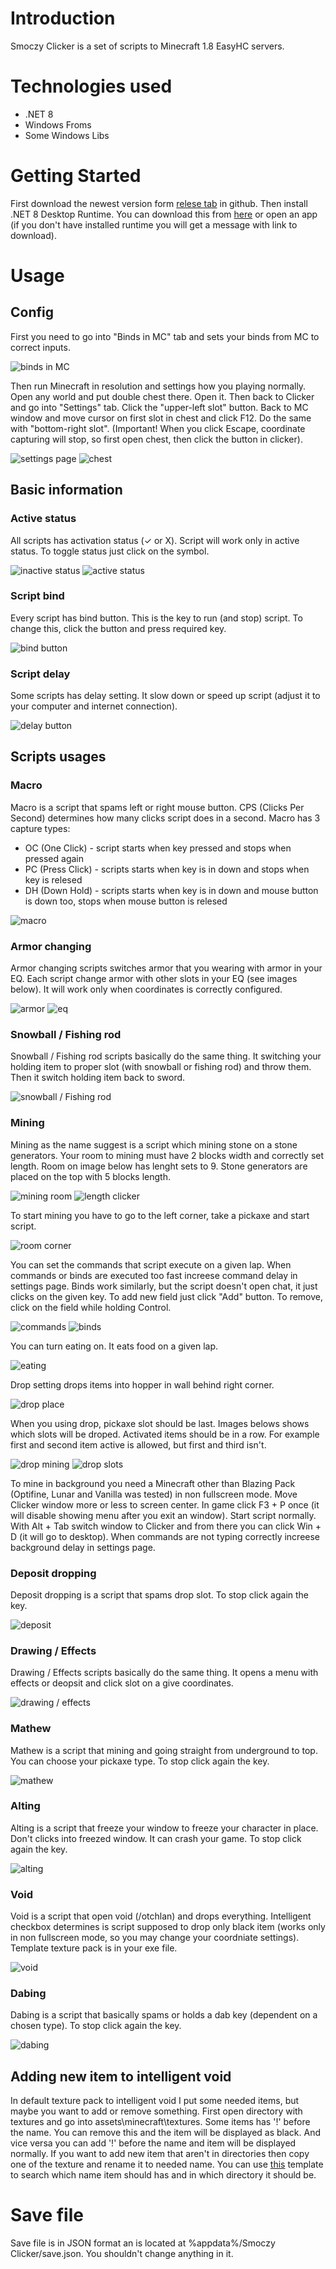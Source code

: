 # Introduction
Smoczy Clicker is a set of scripts to Minecraft 1.8 EasyHC servers.

# Technologies used
- .NET 8
- Windows Froms
- Some Windows Libs

# Getting Started
First download the newest version form [relese tab](https://github.com/WikoCuber/Smoczy-Clicker/releases) in github. Then install .NET 8 Desktop Runtime. You can download this from [here](https://dotnet.microsoft.com/en-us/download/dotnet/8.0) or open an app (if you don't have installed runtime you will get a message with link to download). 

# Usage
## Config
First you need to go into "Binds in MC" tab and sets your binds from MC to correct inputs.

![binds in MC](https://github.com/WikoCuber/Smoczy-Clicker/assets/98224818/73e35291-0e24-40f5-9969-ae1352d80041)

Then run Minecraft in resolution and settings how you playing normally. Open any world and put double chest there. Open it. Then back to Clicker and go into "Settings" tab. Click the "upper-left slot" button. Back to MC window and move cursor on first slot in chest and click F12. Do the same with "bottom-right slot". (Important! When you click Escape, coordinate capturing will stop, so first open chest, then click the button in clicker).

![settings page](https://github.com/WikoCuber/Smoczy-Clicker/assets/98224818/e3c575fe-f8b1-4b86-8a44-15bf45433b9b) 
![chest](https://github.com/WikoCuber/Smoczy-Clicker/assets/98224818/6db188bf-2af0-434d-88f7-65ce4122dd09)

## Basic information
### Active status
All scripts has activation status (✓ or X). Script will work only in active status. To toggle status just click on the symbol. 

![inactive status](https://github.com/WikoCuber/Smoczy-Clicker/assets/98224818/1ea95004-2531-49f2-be9f-90f913d54b01)
![active status](https://github.com/WikoCuber/Smoczy-Clicker/assets/98224818/111c5285-912e-4a13-826c-57109ca17eaf)

### Script bind
Every script has bind button. This is the key to run (and stop) script. To change this, click the button and press required key.

![bind button](https://github.com/WikoCuber/Smoczy-Clicker/assets/98224818/4acbee46-b3cb-4752-b22b-660ac6d7f0e2)

### Script delay
Some scripts has delay setting. It slow down or speed up script (adjust it to your computer and internet connection). 

![delay button](https://github.com/WikoCuber/Smoczy-Clicker/assets/98224818/2162d77d-a828-47b3-9e17-2ac12d4e9e56)

## Scripts usages
### Macro
Macro is a script that spams left or right mouse button. CPS (Clicks Per Second) determines how many clicks script does in a second.
Macro has 3 capture types:
- OC (One Click) - script starts when key pressed and stops when pressed again
- PC (Press Click) - scripts starts when key is in down and stops when key is relesed
- DH (Down Hold) - scripts starts when key is in down and mouse button is down too, stops when mouse button is relesed

![macro](https://github.com/WikoCuber/Smoczy-Clicker/assets/98224818/461c0a6f-4e74-41e6-9e4e-d892cb5a69be)

### Armor changing
Armor changing scripts switches armor that you wearing with armor in your EQ. Each script change armor with other slots in your EQ (see images below). It will work only when coordinates is correctly configured.

![armor](https://github.com/WikoCuber/Smoczy-Clicker/assets/98224818/95c92b25-ad2b-42db-9d33-7ae6d09f7c97)
![eq](https://github.com/WikoCuber/Smoczy-Clicker/assets/98224818/ba6717f3-792a-438d-a5b5-0777fcff588f)

### Snowball / Fishing rod
Snowball / Fishing rod scripts basically do the same thing. It switching your holding item to proper slot (with snowball or fishing rod) and throw them. Then it switch holding item back to sword.

![snowball / Fishing rod](https://github.com/WikoCuber/Smoczy-Clicker/assets/98224818/b8a9ed8b-b436-4562-af60-83335b53ced9)

### Mining
Mining as the name suggest is a script which mining stone on a stone generators. Your room to mining must have 2 blocks width and correctly set length. Room on image below has lenght sets to 9. Stone generators are placed on the top with 5 blocks length. 

![mining room](https://github.com/WikoCuber/Smoczy-Clicker/assets/98224818/1d3a5389-0afc-47cc-bc83-68695703c157)
![length clicker](https://github.com/WikoCuber/Smoczy-Clicker/assets/98224818/b361a84c-e90f-4ed1-8491-8909621441d8)

To start mining you have to go to the left corner, take a pickaxe and start script.

![room corner](https://github.com/WikoCuber/Smoczy-Clicker/assets/98224818/9758d886-a356-49b1-953f-cebf0ebc87f4)

You can set the commands that script execute on a given lap. When commands or binds are executed too fast increese command delay in settings page. Binds work similarly, but the script doesn't open chat, it just clicks on the given key. To add new field just click "Add" button. To remove, click on the field while holding Control.

![commands](https://github.com/WikoCuber/Smoczy-Clicker/assets/98224818/77c7667d-fb63-4713-8ccc-64c3ed731264)
![binds](https://github.com/WikoCuber/Smoczy-Clicker/assets/98224818/28fe9573-d818-46b2-908d-39f5b82f174d)

You can turn eating on. It eats food on a given lap. 

![eating](https://github.com/WikoCuber/Smoczy-Clicker/assets/98224818/6c233b9d-62b8-47cb-8beb-7e86c75f3167)

Drop setting drops items into hopper in wall behind right corner. 

![drop place](https://github.com/WikoCuber/Smoczy-Clicker/assets/98224818/639134f3-5cfd-4388-83a4-6dca4a3ab92e)

When you using drop, pickaxe slot should be last. Images belows shows which slots will be droped. Activated items should be in a row. For example first and second item active is allowed, but first and third isn't.

![drop mining](https://github.com/WikoCuber/Smoczy-Clicker/assets/98224818/a2b86d6f-617d-4ac3-99ac-8dfa08226511)
![drop slots](https://github.com/WikoCuber/Smoczy-Clicker/assets/98224818/fa7599f1-4532-453e-a719-58e507b1213e)

To mine in background you need a Minecraft other than Blazing Pack (Optifine, Lunar and Vanilla was tested) in non fullscreen mode. Move Clicker window more or less to screen center. In game click F3 + P once (it will disable showing menu after you exit an window). Start script normally. With Alt + Tab switch window to Clicker and from there you can click Win + D (it will go to desktop). When commands are not typing correctly increese background delay in settings page.

### Deposit dropping 
Deposit dropping is a script that spams drop slot. To stop click again the key.

![deposit](https://github.com/WikoCuber/Smoczy-Clicker/assets/98224818/17b50589-b621-481a-bd8b-156da527c31c)

### Drawing / Effects
Drawing / Effects scripts basically do the same thing. It opens a menu with effects or deopsit and click slot on a give coordinates.

![drawing / effects](https://github.com/WikoCuber/Smoczy-Clicker/assets/98224818/a67eb5ab-10e2-45a3-8b85-23b44c268f60)

### Mathew
Mathew is a script that mining and going straight from underground to top. You can choose your pickaxe type. To stop click again the key.

![mathew](https://github.com/WikoCuber/Smoczy-Clicker/assets/98224818/44634cc6-3a8a-46de-a468-eb1574cab79e)

### Alting
Alting is a script that freeze your window to freeze your character in place. Don't clicks into freezed window. It can crash your game. To stop click again the key. 

![alting](https://github.com/WikoCuber/Smoczy-Clicker/assets/98224818/a143130d-b961-495a-be50-f61ab991346d)

### Void
Void is a script that open void (/otchlan) and drops everything. Intelligent checkbox determines is script supposed to drop only black item (works only in non fullscreen mode, so you may change your coordniate settings). Template texture pack is in your exe file.

![void](https://github.com/WikoCuber/Smoczy-Clicker/assets/98224818/8348893c-2a42-423e-a8b7-d7e5427dfdda)

### Dabing 
Dabing is a script that basically spams or holds a dab key (dependent on a chosen type). To stop click again the key.

![dabing](https://github.com/WikoCuber/Smoczy-Clicker/assets/98224818/d761facd-afd1-490a-a333-8dfe7b7f239d)

## Adding new item to intelligent void
In default texture pack to intelligent void I put some needed items, but maybe you want to add or remove something. First open directory with textures and go into assets\minecraft\textures. Some items has '!' before the name. You can remove this and the item will be displayed as black. And vice versa you can add '!' before the name and item will be displayed normally. If you want to add new item that aren't in directories then copy one of the texture and rename it to needed name. You can use [this](https://www.curseforge.com/minecraft/texture-packs/template-resource-pack/files/4370838) template to search which name item should has and in which directory it should be.

# Save file
Save file is in JSON format an is located at %appdata%/Smoczy Clicker/save.json. You shouldn't change anything in it.

